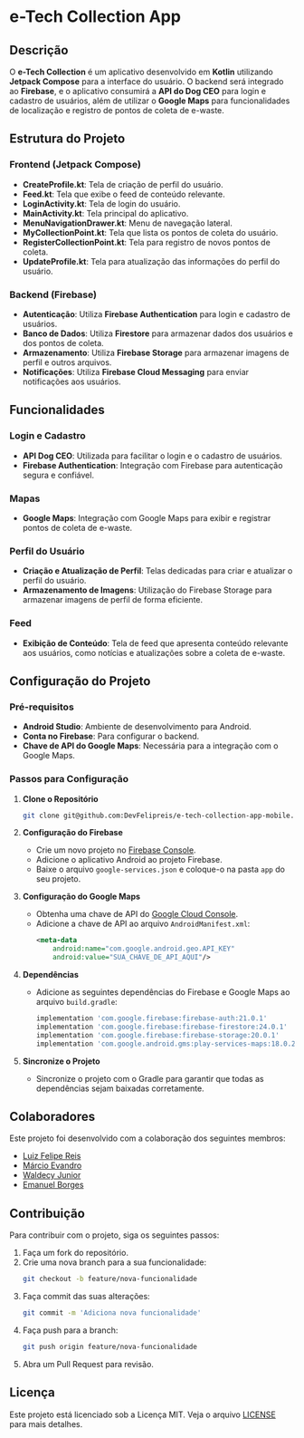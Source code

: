 # e-Tech Collection App

## Descrição
O **e-Tech Collection** é um aplicativo desenvolvido em **Kotlin** utilizando **Jetpack Compose** para a interface do usuário. O backend será integrado ao **Firebase**, e o aplicativo consumirá a **API do Dog CEO** para login e cadastro de usuários, além de utilizar o **Google Maps** para funcionalidades de localização e registro de pontos de coleta de e-waste.

## Estrutura do Projeto

### Frontend (Jetpack Compose)
- **CreateProfile.kt**: Tela de criação de perfil do usuário.
- **Feed.kt**: Tela que exibe o feed de conteúdo relevante.
- **LoginActivity.kt**: Tela de login do usuário.
- **MainActivity.kt**: Tela principal do aplicativo.
- **MenuNavigationDrawer.kt**: Menu de navegação lateral.
- **MyCollectionPoint.kt**: Tela que lista os pontos de coleta do usuário.
- **RegisterCollectionPoint.kt**: Tela para registro de novos pontos de coleta.
- **UpdateProfile.kt**: Tela para atualização das informações do perfil do usuário.

### Backend (Firebase)
- **Autenticação**: Utiliza **Firebase Authentication** para login e cadastro de usuários.
- **Banco de Dados**: Utiliza **Firestore** para armazenar dados dos usuários e dos pontos de coleta.
- **Armazenamento**: Utiliza **Firebase Storage** para armazenar imagens de perfil e outros arquivos.
- **Notificações**: Utiliza **Firebase Cloud Messaging** para enviar notificações aos usuários.

## Funcionalidades

### Login e Cadastro
- **API Dog CEO**: Utilizada para facilitar o login e o cadastro de usuários.
- **Firebase Authentication**: Integração com Firebase para autenticação segura e confiável.

### Mapas
- **Google Maps**: Integração com Google Maps para exibir e registrar pontos de coleta de e-waste.

### Perfil do Usuário
- **Criação e Atualização de Perfil**: Telas dedicadas para criar e atualizar o perfil do usuário.
- **Armazenamento de Imagens**: Utilização do Firebase Storage para armazenar imagens de perfil de forma eficiente.

### Feed
- **Exibição de Conteúdo**: Tela de feed que apresenta conteúdo relevante aos usuários, como notícias e atualizações sobre a coleta de e-waste.

## Configuração do Projeto

### Pré-requisitos
- **Android Studio**: Ambiente de desenvolvimento para Android.
- **Conta no Firebase**: Para configurar o backend.
- **Chave de API do Google Maps**: Necessária para a integração com o Google Maps.

### Passos para Configuração

1. **Clone o Repositório**
   ```bash
   git clone git@github.com:DevFelipreis/e-tech-collection-app-mobile.git
   ```

2. **Configuração do Firebase**
   - Crie um novo projeto no [Firebase Console](https://console.firebase.google.com/).
   - Adicione o aplicativo Android ao projeto Firebase.
   - Baixe o arquivo `google-services.json` e coloque-o na pasta `app` do seu projeto.

3. **Configuração do Google Maps**
   - Obtenha uma chave de API do [Google Cloud Console](https://console.cloud.google.com/).
   - Adicione a chave de API ao arquivo `AndroidManifest.xml`:
     ```xml
     <meta-data
         android:name="com.google.android.geo.API_KEY"
         android:value="SUA_CHAVE_DE_API_AQUI"/>
     ```

4. **Dependências**
   - Adicione as seguintes dependências do Firebase e Google Maps ao arquivo `build.gradle`:
     ```groovy
     implementation 'com.google.firebase:firebase-auth:21.0.1'
     implementation 'com.google.firebase:firebase-firestore:24.0.1'
     implementation 'com.google.firebase:firebase-storage:20.0.1'
     implementation 'com.google.android.gms:play-services-maps:18.0.2'
     ```

5. **Sincronize o Projeto**
   - Sincronize o projeto com o Gradle para garantir que todas as dependências sejam baixadas corretamente.
  

## Colaboradores

Este projeto foi desenvolvido com a colaboração dos seguintes membros:

- [Luiz Felipe Reis](https://github.com/DevFelipreis1)
- [Márcio Evandro](https://github.com/marevandro)
- [Waldecy Junior](https://github.com/waldecyfa)
- [Emanuel Borges](https://github.com/emanueleborges)

## Contribuição
Para contribuir com o projeto, siga os seguintes passos:
1. Faça um fork do repositório.
2. Crie uma nova branch para a sua funcionalidade:
   ```bash
   git checkout -b feature/nova-funcionalidade
   ```
3. Faça commit das suas alterações:
   ```bash
   git commit -m 'Adiciona nova funcionalidade'
   ```
4. Faça push para a branch:
   ```bash
   git push origin feature/nova-funcionalidade
   ```
5. Abra um Pull Request para revisão.

## Licença
Este projeto está licenciado sob a Licença MIT. Veja o arquivo [LICENSE](LICENSE) para mais detalhes.
